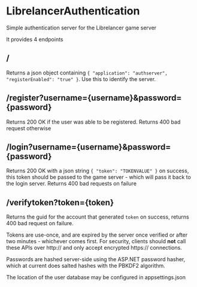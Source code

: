 # LibrelancerAuthentication

Simple authentication server for the Librelancer game server

It provides 4 endpoints

## /
Returns a json object containing `{ "application": "authserver", "registerEnabled": "true" }`.
Use this to identify the server.

## /register?username={username}&password={password}

Returns 200 OK if the user was able to be registered. Returns 400 bad request otherwise

## /login?username={username}&password={password}

Returns 200 OK with a json string `{ "token": "TOKENVALUE" }` on success, this token should be passed to the game server - which will pass it back to the login server. Returns 400 bad requests on failure

## /verifytoken?token={token}

Returns the guid for the account that generated `token` on success, returns 400 bad request on failure.


Tokens are use-once, and are expired by the server once verified or after two minutes - whichever comes first. For security, clients should **not** call these APIs over http:// and only accept encrypted https:// connections.

Passwords are hashed server-side using the ASP.NET password hasher, which at current does salted hashes with the PBKDF2 algorithm.

The location of the user database may be configured in appsettings.json

